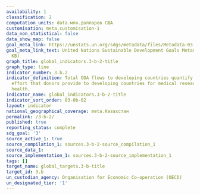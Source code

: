 ```yaml
---
availability: 1
classification: 2
computation_units: data.млн.долларов США
customisation: meta.customisation-1
data_non_statistical: false
data_show_map: false
goal_meta_link: https://unstats.un.org/sdgs/metadata/files/Metadata-03-0B-02.pdf
goal_meta_link_text: United Nations Sustainable Development Goals Metadata (PDF 210
  KB)
graph_title: global_indicators.3-b-2-title
graph_type: line
indicator_number: 3.b.2
indicator_definition: Total ODA flows to developing countries quantify the public
  effort that donors provide to developing countries for medical research and basic
  health.
indicator_name: global_indicators.3-b-2-title
indicator_sort_order: 03-0b-02
layout: indicator
national_geographical_coverage: meta.Казахстан
permalink: /3-b-2/
published: true
reporting_status: complete
sdg_goal: '3'
source_active_1: true
source_compilation_1: sources.3-b-2-source_compilation_1
source_data_1:
source_implementation_1: sources.3-b-2-source_implementation_1
tags: []
target_name: global_targets.3-b-title
target_id: 3.b
un_custodian_agency: Organisation for Economic Co-operation (OECD)
un_designated_tier: '1'
---
```

